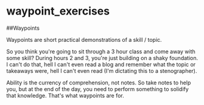 # waypoint_exercises
##Waypoints

Waypoints are short practical demonstrations of a skill / topic.

So you think you're going to sit through a 3 hour class and come away with some skill? During hours 2 and 3, you're just building on a shaky foundation. I can't do that, hell I can't even read a blog and remember what the topic or takeaways were, hell I can't even read (I'm dictating this to a stenographer).

Ability is the currency of comprehension, not notes. So take notes to help you, but at the end of the day, you need to perform something to solidify that knowledge. That's what waypoints are for.
